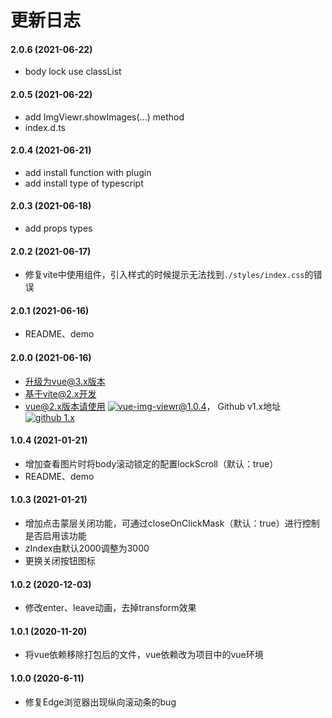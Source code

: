 # 更新日志

#### 2.0.6 (2021-06-22)

* body lock use classList

#### 2.0.5 (2021-06-22)

* add ImgViewr.showImages(...) method
* index.d.ts

#### 2.0.4 (2021-06-21)

* add install function with plugin
* add install type of typescript

#### 2.0.3 (2021-06-18)

* add props types

#### 2.0.2 (2021-06-17)

* 修复vite中使用组件，引入样式的时候提示无法找到```./styles/index.css```的错误

#### 2.0.1 (2021-06-16)

* README、demo

#### 2.0.0 (2021-06-16)

* 升级为vue@3.x版本
* 基于vite@2.x开发
* vue@2.x版本请使用 [![vue-img-viewr@1.0.4](https://img.shields.io/badge/npm%20vue--img--viewr-v1.0.4-blue)](https://www.npmjs.com/package/vue-img-viewr/v/1.0.4)， Github v1.x地址 [![github 1.x](https://img.shields.io/badge/github%20vue--img--viewr-1.x-green)](https://github.com/jekorx/vue-img-viewr/tree/1.x)

#### 1.0.4 (2021-01-21)

* 增加查看图片时将body滚动锁定的配置lockScroll（默认：true）
* README、demo

#### 1.0.3 (2021-01-21)

* 增加点击蒙层关闭功能，可通过closeOnClickMask（默认：true）进行控制是否启用该功能
* zIndex由默认2000调整为3000
* 更换关闭按钮图标

#### 1.0.2 (2020-12-03)

* 修改enter、leave动画，去掉transform效果

#### 1.0.1 (2020-11-20)

* 将vue依赖移除打包后的文件，vue依赖改为项目中的vue环境

#### 1.0.0 (2020-6-11)

* 修复Edge浏览器出现纵向滚动条的bug
